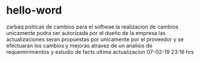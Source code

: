 # hello-word
zarbaq
poiticas de cambios para el softwae
la realizacion de cambios unicamente podra ser autorizada por el dueño de la empresa  las actualizaciones seran propuestas por unicamente por el proveedor y se efectuaran los cambios y mejoras atravez de un  analisis de requemirimientos y estudio de facts
ultima actualizacion  07-02-19 23:16 hrs
